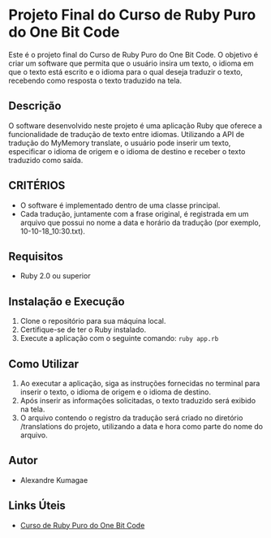 # Projeto Final do Curso de Ruby Puro do One Bit Code

Este é o projeto final do Curso de Ruby Puro do One Bit Code. O objetivo é criar um software que permita que o usuário insira um texto, o idioma em que o texto está escrito e o idioma para o qual deseja traduzir o texto, recebendo como resposta o texto traduzido na tela.

## Descrição
O software desenvolvido neste projeto é uma aplicação Ruby que oferece a funcionalidade de tradução de texto entre idiomas. Utilizando a API de tradução do MyMemory translate, o usuário pode inserir um texto, especificar o idioma de origem e o idioma de destino e receber o texto traduzido como saída.

## CRITÉRIOS
- O software é implementado dentro de uma classe principal.
- Cada tradução, juntamente com a frase original, é registrada em um arquivo que possui no nome a data e horário da tradução (por exemplo, 10-10-18_10:30.txt).

## Requisitos
- Ruby 2.0 ou superior

## Instalação e Execução
1. Clone o repositório para sua máquina local.
2. Certifique-se de ter o Ruby instalado.
3. Execute a aplicação com o seguinte comando:
`ruby app.rb`

## Como Utilizar
1. Ao executar a aplicação, siga as instruções fornecidas no terminal para inserir o texto, o idioma de origem e o idioma de destino.
2. Após inserir as informações solicitadas, o texto traduzido será exibido na tela.
3. O arquivo contendo o registro da tradução será criado no diretório /translations do projeto, utilizando a data e hora como parte do nome do arquivo.

## Autor
- Alexandre Kumagae

## Links Úteis
- [Curso de Ruby Puro do One Bit Code](https://www.youtube.com/playlist?list=PLdDT8if5attEOcQGPHLNIfnSFiJHhGDOZ)